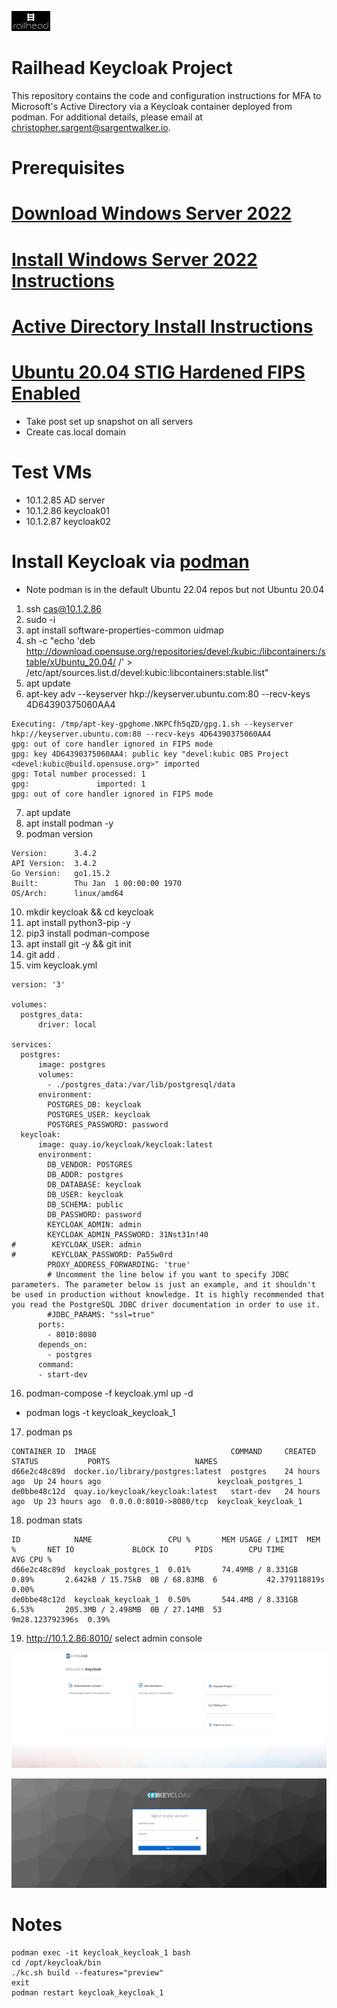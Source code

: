 ![alt text](rh_logo_small.jpg)
# Railhead Keycloak Project
This repository contains the code and configuration instructions for MFA to Microsoft's Active Directory via a Keycloak container deployed from podman. For additional details, please email at [christopher.sargent@sargentwalker.io](mailto:christopher.sargent@sargentwalker.io).

# Prerequisites
# [Download Windows Server 2022](https://go.microsoft.com/fwlink/p/?LinkID=2195167&clcid=0x409&culture=en-us&country=US)
# [Install Windows Server 2022 Instructions](https://medium.com/@yasithkumara/creating-a-virtual-windows-server-in-windows-10-with-hyper-v-9f3bd58c0ba)
# [Active Directory Install Instructions](https://medium.com/@yasithkumara/how-to-create-a-domain-and-a-domain-controller-in-a-windows-server-2019-virtual-machine-e70587e2fbe2)
# [Ubuntu 20.04 STIG Hardened FIPS Enabled](https://docs.google.com/document/d/1nEIavbELGl8xjHjZX4p22q5m32HCLkLH/edit#heading=h.gjdgxs)
* Take post set up snapshot on all servers 
* Create cas.local domain 

# Test VMs
* 10.1.2.85 AD server
* 10.1.2.86 keycloak01
* 10.1.2.87 keycloak02

# Install Keycloak via [podman](https://docs.podman.io/en/stable/Introduction.html)
* Note podman is in the default Ubuntu 22.04 repos but not Ubuntu 20.04
1. ssh cas@10.1.2.86
2. sudo -i 
3. apt install software-properties-common uidmap
4. sh -c "echo 'deb http://download.opensuse.org/repositories/devel:/kubic:/libcontainers:/stable/xUbuntu_20.04/ /' > /etc/apt/sources.list.d/devel:kubic:libcontainers:stable.list"
5. apt update 
6. apt-key adv --keyserver hkp://keyserver.ubuntu.com:80 --recv-keys 4D64390375060AA4
```
Executing: /tmp/apt-key-gpghome.NKPCfh5qZD/gpg.1.sh --keyserver hkp://keyserver.ubuntu.com:80 --recv-keys 4D64390375060AA4
gpg: out of core handler ignored in FIPS mode
gpg: key 4D64390375060AA4: public key "devel:kubic OBS Project <devel:kubic@build.opensuse.org>" imported
gpg: Total number processed: 1
gpg:               imported: 1
gpg: out of core handler ignored in FIPS mode

```
7. apt update 
8. apt install podman -y 
9. podman version
```
Version:      3.4.2
API Version:  3.4.2
Go Version:   go1.15.2
Built:        Thu Jan  1 00:00:00 1970
OS/Arch:      linux/amd64
```
10. mkdir keycloak && cd keycloak 
11. apt install python3-pip -y 
12. pip3 install podman-compose
13. apt install git -y && git init 
14. git add .
15. vim keycloak.yml 
```
version: '3'

volumes:
  postgres_data:
      driver: local

services:
  postgres:
      image: postgres
      volumes:
        - ./postgres_data:/var/lib/postgresql/data
      environment:
        POSTGRES_DB: keycloak
        POSTGRES_USER: keycloak
        POSTGRES_PASSWORD: password
  keycloak:
      image: quay.io/keycloak/keycloak:latest
      environment:
        DB_VENDOR: POSTGRES
        DB_ADDR: postgres
        DB_DATABASE: keycloak
        DB_USER: keycloak
        DB_SCHEMA: public
        DB_PASSWORD: password
        KEYCLOAK_ADMIN: admin
        KEYCLOAK_ADMIN_PASSWORD: 31Nst31n!40
#        KEYCLOAK_USER: admin
#        KEYCLOAK_PASSWORD: Pa55w0rd
        PROXY_ADDRESS_FORWARDING: 'true'
        # Uncomment the line below if you want to specify JDBC parameters. The parameter below is just an example, and it shouldn't be used in production without knowledge. It is highly recommended that you read the PostgreSQL JDBC driver documentation in order to use it.
        #JDBC_PARAMS: "ssl=true"
      ports:
        - 8010:8080
      depends_on:
        - postgres
      command:
      - start-dev

```
16. podman-compose -f keycloak.yml up -d
* podman logs -t keycloak_keycloak_1 
17. podman ps 
```
CONTAINER ID  IMAGE                              COMMAND     CREATED       STATUS           PORTS                   NAMES
d66e2c48c89d  docker.io/library/postgres:latest  postgres    24 hours ago  Up 24 hours ago                          keycloak_postgres_1
de0bbe48c12d  quay.io/keycloak/keycloak:latest   start-dev   24 hours ago  Up 23 hours ago  0.0.0.0:8010->8080/tcp  keycloak_keycloak_1

```
18. podman stats
```
ID            NAME                 CPU %       MEM USAGE / LIMIT  MEM %       NET IO             BLOCK IO      PIDS        CPU TIME         AVG CPU %
d66e2c48c89d  keycloak_postgres_1  0.01%       74.49MB / 8.331GB  0.89%       2.642kB / 15.75kB  0B / 68.83MB  6           42.379118819s    0.00%
de0bbe48c12d  keycloak_keycloak_1  0.50%       544.4MB / 8.331GB  6.53%       205.3MB / 2.498MB  0B / 27.14MB  53          9m28.123792396s  0.39%
```
19. http://10.1.2.86:8010/ select admin console 

![Screenshot](resources/keycloak01.png)

![Screenshot](resources/keycloak02.png)

# Notes
```
podman exec -it keycloak_keycloak_1 bash
cd /opt/keycloak/bin
./kc.sh build --features="preview"
exit 
podman restart keycloak_keycloak_1 
```